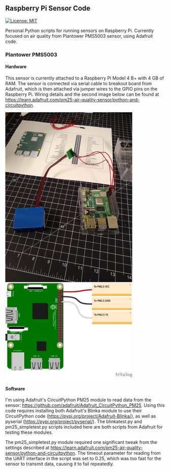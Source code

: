 ## Raspberry Pi Sensor Code ##

[![License: MIT](https://img.shields.io/badge/License-MIT-yellow.svg)](https://opensource.org/licenses/MIT)

Personal Python scripts for running sensors on Raspberry Pi. Currently focused on air quality from Plantower PMS5003 sensor, using Adafruit code.

### Plantower PMS5003

#### Hardware ####

This sensor is currently attached to a Raspberry Pi Model 4 B+ with 4 GB of RAM. The sensor is connected via serial cable to breakout board from Adafruit, which is then attached via jumper wires to the GPIO pins on the Raspberry Pi. Wiring details and the second image below can be found at https://learn.adafruit.com/pm25-air-quality-sensor/python-and-circuitpython.

<img src="images/pm25_wiring.jpg" alt="Pi UART" width="400"/>



<img src="images/adafruit_products_PM2-5_Raspi_UART_bb.png" alt="Pi UART" width="400"/>

#### Software ####

I'm using Adafruit's CircuitPython PM25 module to read data from the sensor: https://github.com/adafruit/Adafruit_CircuitPython_PM25. Using this code requires installing both Adafruit's Blinka module to use their CircuitPython code (https://pypi.org/project/Adafruit-Blinka/), as well as pyserial (https://pypi.org/project/pyserial/). The blinkatest.py and pm25_simpletest.py scripts included here are both scripts from Adafruit for testing these modules.

The pm25_simpletest.py module required one significant tweak from the settings described at https://learn.adafruit.com/pm25-air-quality-sensor/python-and-circuitpython. The timeout parameter for reading from the UART interface in the script was set to 0.25, which was too fast for the sensor to transmit data, causing it to fail repeatedly.





